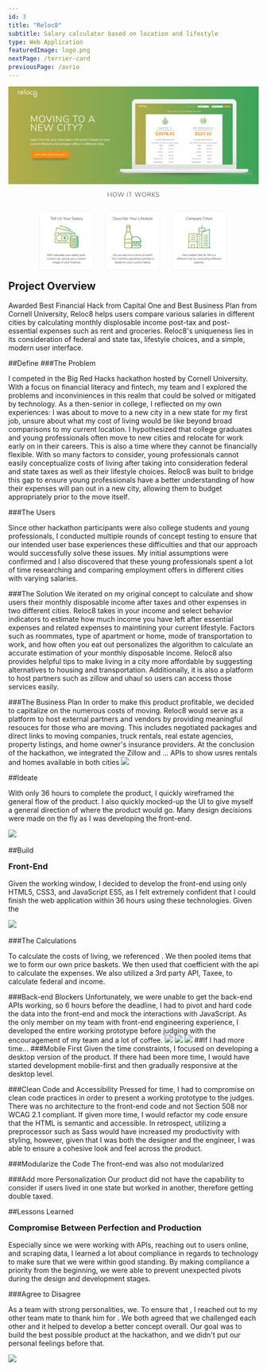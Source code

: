 ```yaml
---
id: 3
title: "Reloc8"
subtitle: Salary calculator based on location and lifestyle
type: Web Application
featuredImage: logo.png
nextPage: /terrier-card
previousPage: /avrio
---
```


<style>

    .h2 {
        margin-top: 0;
    }
    
    .doubleHeader {
        margin-top: 0.5rem;
        margin-bottom: 1rem;
    }

</style>

<img src="./home.png">
<h2 class="h2">Project Overview</h2>
Awarded Best Financial Hack from Capital One and Best Business Plan from Cornell University, Reloc8 helps users compare various salaries in different cities by calculating monthly displosable income post-tax and post-essential expenses such as rent and groceries. Reloc8's uniqueness lies in its consideration of federal and state tax, lifestyle choices, and a simple, modern user interface.



##Define
###The Problem
<p class="body">I competed in the Big Red Hacks hackathon hosted by Cornell University. With a focus on financial literacy and fintech, my team and I explored the problems and inconviniences in this realm that could be solved or mitigated by technology. As a then-senior in college, I reflected on my own experiences: I was about to move to a new city in a new state for my first job, unsure about what my cost of living would be like beyond broad comparisons to my current location. I hypothesized that college graduates and young professionals often move to new cities and relocate for work early on in their careers. This is also a time where they cannot be financially flexible. With so many factors to consider, young professionals cannot easily conceptualize costs of living after taking into consideration federal and state taxes as well as their lifestyle choices. Reloc8 was built to bridge this gap to ensure young professionals have a better understanding of how their expenses will pan out in a new city, allowing them to budget appropriately prior to the move itself.</p>

###The Users
<p class="body">Since other hackathon participants were also college students and young professionals, I conducted multiple rounds of concept testing to ensure that our intended user base experiences these difficulties and that our approach would successfully solve these issues. My initial assumptions were confirmed and I also discovered that these young professionals spent a lot of time researching and comparing employment offers in different cities with varying salaries.</p>

###The Solution
We iterated on my original concept to calculate and show users their monthly disposable income after taxes and other expenses in two different cities. Reloc8 takes in your income and select behavior indicators to estimate how much income you have left after essential expenses and related expenses to maintining your current lifestyle. Factors such as roommates, type of apartment or home, mode of transportation to work, and how often you eat out personalizes the algorithm to calculate an accurate estimation of your monthly disposable income. Reloc8 also provides helpful tips to make living in a city more affordable by suggesting alternatives to housing and transportation. Additionally, it is also a platform to host partners such as zillow and uhaul so users can access those services easily.

###The Business Plan
In order to make this product profitable, we decided to capitalize on the numerous costs of moving. Reloc8 would serve as a platform to host external partners and vendors by providing meaningful resouces for those who are moving. This includes negotiated packages and direct links to moving companies, truck rentals, real estate agencies, property listings, and home owner's insurance providers. At the conclusion of the hackathon, we integrated the Zillow and ... APIs to show usres rentals and homes available in both cities 
<img src="/market.png">

##Ideate

<p class="body">With only 36 hours to complete the product, I quickly wireframed the general flow of the product. I also quickly mocked-up the UI to give myself a general direction of where the product would go. Many design decisions were made on the fly as I was developing the front-end.</p>
<img src="/wireframe.png">


##Build

<h3 class="doubleHeader">Front-End</h3>
<p class="body">Given the working window, I decided to develop the front-end using only HTML5, CSS3, and JavaScript ES5, as I felt extremely confident that I could finish the web application within 36 hours using these technologies. Given the</p>
<img src="/result.png">

###The Calculations
<p class="body">To calculate the costs of living, we referenced . We then pooled items that we  to form our own price baskets. We then used that coefficient with the api to calculate the expenses. We also utilized a 3rd party API, Taxee, to calculate federal and income.

###Back-end Blockers
Unfortunately, we were unable to get the back-end APIs working, so 6 hours before the deadline, I had to pivot and hard code the data into the front-end and mock the interactions with JavaScript. As the only member on my team with front-end engineering experience, I developed the entire working prototype before judging with the encouragement of my team and a lot of coffee.
<img src="/salary.png">
<img src="/housing.png">
<img src="/lifestyle.png">
##If I had more time...
###Mobile First
Given the time constraints, I focused on developing a desktop version of the product. If there had been more time, I would have started development mobile-first and then gradually responsive at the desktop level.

###Clean Code and Accessibility
Pressed for time, I had to compromise on clean code practices in order to present a working prototype to the judges. There was no architecture to the front-end code and not Section 508 nor WCAG 2.1 compliant. If given more time, I would refactor my code ensure that the HTML is semantic and accessible. In retrospect, utilizing a preprocessor such as Sass would have increased my productivity with styling, however, given that I was both the designer and the engineer, I was able to ensure a cohesive look and feel across the product.

###Modularize the Code
The front-end was also not modularized

###Add more Personalization
Our product did not have the capability to consider if users lived in one state but worked in another, therefore getting double taxed.


##Lessons Learned
<h3 class="doubleHeader">Compromise Between Perfection and Production</h3>
<p class="body">Especially since we were working with APIs, reaching out to users online, and scraping data, I learned a lot about compliance in regards to technology to make sure that we were within good standing. By making compliance a priority from the beginning, we were able to prevent unexpected pivots during the design and development stages.</p>

###Agree to Disagree
<p class="body">As a team with strong personalities, we. To ensure that , I reached out to my other team mate to thank him for . We both agreed that we challenged each other and it helped to develop a better concept overall. Our goal was to build the best possible product at the hackathon, and we didn't put our personal feelings before that.</p>

<img src="/twocities.png">
